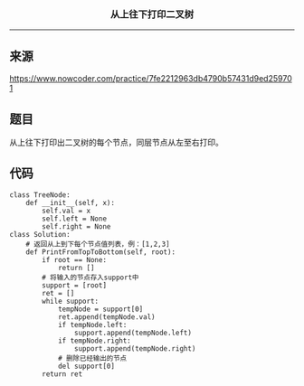 ### <center>从上往下打印二叉树
***
## 来源

https://www.nowcoder.com/practice/7fe2212963db4790b57431d9ed259701

## 题目

从上往下打印出二叉树的每个节点，同层节点从左至右打印。

## 代码

```
class TreeNode:
    def __init__(self, x):
        self.val = x
        self.left = None
        self.right = None
class Solution:
    # 返回从上到下每个节点值列表，例：[1,2,3]
    def PrintFromTopToBottom(self, root):
        if root == None:
            return []
        # 将输入的节点存入support中
        support = [root]
        ret = []
        while support:
            tempNode = support[0]
            ret.append(tempNode.val)
            if tempNode.left:
                support.append(tempNode.left)
            if tempNode.right:
                support.append(tempNode.right)
            # 删除已经输出的节点
            del support[0]
        return ret
```

